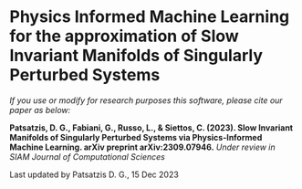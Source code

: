 # Physics Informed Machine Learning for the approximation of Slow Invariant Manifolds of Singularly Perturbed Systems

*If you use or modify for research purposes this software, please cite our paper as below:*

**Patsatzis, D. G., Fabiani, G., Russo, L., & Siettos, C. (2023). Slow Invariant Manifolds of Singularly Perturbed Systems via Physics-Informed Machine Learning. arXiv preprint arXiv:2309.07946.**
*Under review in SIAM Journal of Computational Sciences*

Last updated by Patsatzis D. G., 15 Dec 2023

